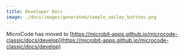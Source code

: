 ```yaml
---
title: Developer Docs
image: ./docs/images/generated/sample_smiley_buttons.png
---
```


MicroCode has moved to [https://microbit-apps.github.io/microcode-classic/docs/develop](https://microbit-apps.github.io/microcode-classic/docs/develop)